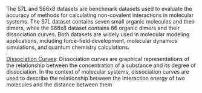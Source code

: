 The S7L and S66x8 datasets are benchmark datasets used to evaluate the accuracy of methods for calculating non-covalent interactions in molecular systems. The S7L dataset contains seven small organic molecules and their dimers, while the S66x8 dataset contains 66 organic dimers and their dissociation curves. Both datasets are widely used in molecular modeling applications, including force-field development, molecular dynamics simulations, and quantum chemistry calculations.

[Dissociation Curves](https://en.wikipedia.org/wiki/Dissociation_curve):
Dissociation curves are graphical representations of the relationship between the concentration of a substance and its degree of dissociation. In the context of molecular systems, dissociation curves are used to describe the relationship between the interaction energy of two molecules and the distance between them